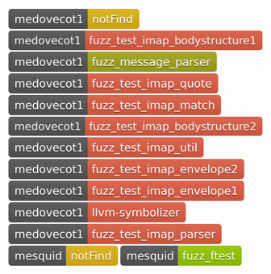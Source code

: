 [![Fuzzing Status Local](docs/medovecot1/notFind.svg)](https://github.com/)
[![Fuzzing Status Local](docs/medovecot1/fuzz_test_imap_bodystructure1.svg)](https://github.com/)
[![Fuzzing Status Local](docs/medovecot1/fuzz_message_parser.svg)](https://github.com/)
[![Fuzzing Status Local](docs/medovecot1/fuzz_test_imap_quote.svg)](https://github.com/)
[![Fuzzing Status Local](docs/medovecot1/fuzz_test_imap_match.svg)](https://github.com/)
[![Fuzzing Status Local](docs/medovecot1/fuzz_test_imap_bodystructure2.svg)](https://github.com/)
[![Fuzzing Status Local](docs/medovecot1/fuzz_test_imap_util.svg)](https://github.com/)
[![Fuzzing Status Local](docs/medovecot1/fuzz_test_imap_envelope2.svg)](https://github.com/)
[![Fuzzing Status Local](docs/medovecot1/fuzz_test_imap_envelope1.svg)](https://github.com/)
[![Fuzzing Status Local](docs/medovecot1/llvm-symbolizer.svg)](https://github.com/)
[![Fuzzing Status Local](docs/medovecot1/fuzz_test_imap_parser.svg)](https://github.com/)
[![Fuzzing Status Local](docs/mesquid/notFind.svg)](https://github.com/)
[![Fuzzing Status Local](docs/mesquid/fuzz_ftest.svg)](https://github.com/)
